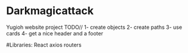 # Darkmagicattack
Yugioh website project
TODO// 1- create objects
       2- create paths
       3- use cards
       4- get a nice header and a footer
       
#Libraries:
React
axios
routers
